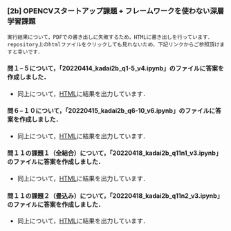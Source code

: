 ### [2b] OPENCVスタートアップ課題 + フレームワークを使わない深層学習課題
`実行結果について，PDFでの書き出しに失敗するため，HTMLに書き出しを行っています．`
`repository上のhtmlファイルをクリックしても見れないため，下記リンクからご参照頂けますと幸いです．`

#### 問１−５について，「20220414_kadai2b_q1-5_v4.ipynb」のファイルに答案を作成しました．
- 同上について，[HTML](https://htmlpreview.github.io/?https://github.com/L4Clippers/notebook/blob/main/20220414_kadai2b_q1-5_v4.html)に結果を出力しています．

#### 問６−１０について，「20220415_kadai2b_q6-10_v6.ipynb」のファイルに答案を作成しました．
- 同上について，[HTML](https://htmlpreview.github.io/?https://github.com/L4Clippers/notebook/blob/main/20220415_kadai2b_q6-10_v6.html)に結果を出力しています．

#### 問１１の課題１（全結合）について，「20220418_kadai2b_q11n1_v3.ipynb」のファイルに答案を作成しました．
- 同上について，[HTML](https://htmlpreview.github.io/?https://github.com/L4Clippers/notebook/blob/main/20220418_kadai2b_q11n1_v3.html)に結果を出力しています．

#### 問１１の課題２（畳込み）について，「20220418_kadai2b_q11n2_v3.ipynb」のファイルに答案を作成しました．
- 同上について，[HTML](https://htmlpreview.github.io/?https://github.com/L4Clippers/notebook/blob/main/20220418_kadai2b_q11n2_v3.html)に結果を出力しています．
